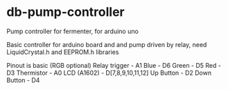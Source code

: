 # db-pump-controller
Pump controller for fermenter, for arduino uno

Basic controller for arduino board and and pump driven by relay, need LiquidCrystal.h and EEPROM.h libraries

Pinout is basic (RGB optional)
Relay trigger - A1
Blue - D6
Green - D5
Red - D3
Thermistor - A0
LCD (A1602) - D[7,8,9,10,11,12]
Up Button - D2
Down Button - D4
